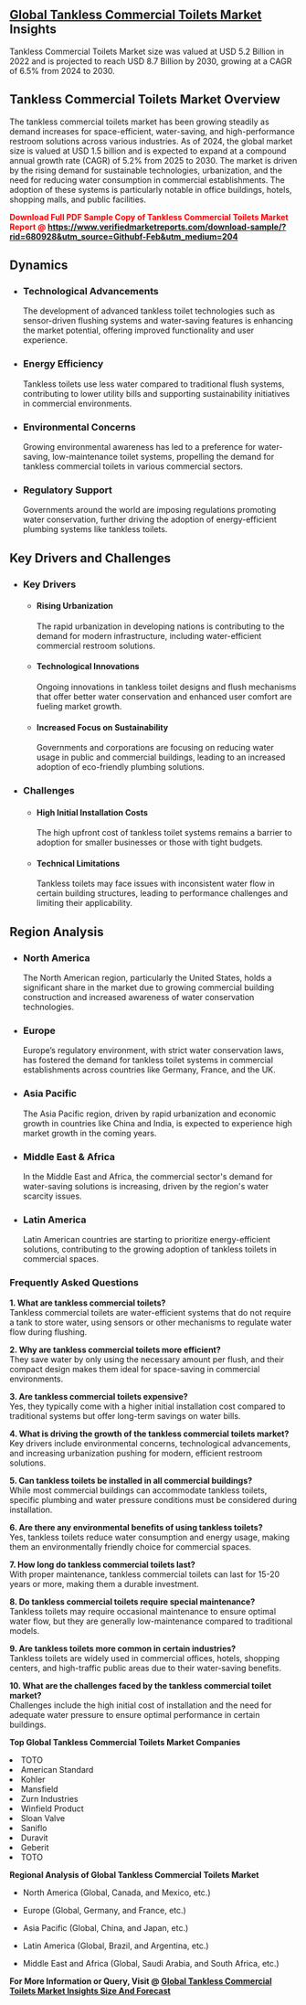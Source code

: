 <h2><a href="https://www.verifiedmarketreports.com/download-sample/?rid=680928&amp;utm_source=Githubf&amp;utm_medium=204" target="_blank">Global Tankless Commercial Toilets Market</a> Insights</h2><p>Tankless Commercial Toilets Market size was valued at USD 5.2 Billion in 2022 and is projected to reach USD 8.7 Billion by 2030, growing at a CAGR of 6.5% from 2024 to 2030.</p><p> <h2>Tankless Commercial Toilets Market Overview</h2> <p>The tankless commercial toilets market has been growing steadily as demand increases for space-efficient, water-saving, and high-performance restroom solutions across various industries. As of 2024, the global market size is valued at USD 1.5 billion and is expected to expand at a compound annual growth rate (CAGR) of 5.2% from 2025 to 2030. The market is driven by the rising demand for sustainable technologies, urbanization, and the need for reducing water consumption in commercial establishments. The adoption of these systems is particularly notable in office buildings, hotels, shopping malls, and public facilities.</p> <p><b><p><span class=""><span style="color: #ff0000;"><strong>Download Full PDF Sample Copy of Tankless Commercial Toilets Market Report</strong> @ </span><a href="https://www.verifiedmarketreports.com/download-sample/?rid=680928&amp;utm_source=Githubf-Feb&amp;utm_medium=204" target="_blank">https://www.verifiedmarketreports.com/download-sample/?rid=680928&amp;utm_source=Githubf-Feb&amp;utm_medium=204</a></span></p></b></p> <h2>Dynamics</h2> <ul> <li><h3>Technological Advancements</h3> The development of advanced tankless toilet technologies such as sensor-driven flushing systems and water-saving features is enhancing the market potential, offering improved functionality and user experience.</li> <li><h3>Energy Efficiency</h3> Tankless toilets use less water compared to traditional flush systems, contributing to lower utility bills and supporting sustainability initiatives in commercial environments.</li> <li><h3>Environmental Concerns</h3> Growing environmental awareness has led to a preference for water-saving, low-maintenance toilet systems, propelling the demand for tankless commercial toilets in various commercial sectors.</li> <li><h3>Regulatory Support</h3> Governments around the world are imposing regulations promoting water conservation, further driving the adoption of energy-efficient plumbing systems like tankless toilets.</li> </ul> <h2>Key Drivers and Challenges</h2> <ul> <li><h3>Key Drivers</h3> <ul> <li><h4>Rising Urbanization</h4> The rapid urbanization in developing nations is contributing to the demand for modern infrastructure, including water-efficient commercial restroom solutions.</li> <li><h4>Technological Innovations</h4> Ongoing innovations in tankless toilet designs and flush mechanisms that offer better water conservation and enhanced user comfort are fueling market growth.</li> <li><h4>Increased Focus on Sustainability</h4> Governments and corporations are focusing on reducing water usage in public and commercial buildings, leading to an increased adoption of eco-friendly plumbing solutions.</li> </ul> </li> <li><h3>Challenges</h3> <ul> <li><h4>High Initial Installation Costs</h4> The high upfront cost of tankless toilet systems remains a barrier to adoption for smaller businesses or those with tight budgets.</li> <li><h4>Technical Limitations</h4> Tankless toilets may face issues with inconsistent water flow in certain building structures, leading to performance challenges and limiting their applicability.</li> </ul> </li> </ul> <h2>Region Analysis</h2> <ul> <li><h3>North America</h3> The North American region, particularly the United States, holds a significant share in the market due to growing commercial building construction and increased awareness of water conservation technologies.</li> <li><h3>Europe</h3> Europe’s regulatory environment, with strict water conservation laws, has fostered the demand for tankless toilet systems in commercial establishments across countries like Germany, France, and the UK.</li> <li><h3>Asia Pacific</h3> The Asia Pacific region, driven by rapid urbanization and economic growth in countries like China and India, is expected to experience high market growth in the coming years.</li> <li><h3>Middle East & Africa</h3> In the Middle East and Africa, the commercial sector's demand for water-saving solutions is increasing, driven by the region's water scarcity issues.</li> <li><h3>Latin America</h3> Latin American countries are starting to prioritize energy-efficient solutions, contributing to the growing adoption of tankless toilets in commercial spaces.</li> </ul> <h3>Frequently Asked Questions</h3> <p><b>1. What are tankless commercial toilets?</b><br> Tankless commercial toilets are water-efficient systems that do not require a tank to store water, using sensors or other mechanisms to regulate water flow during flushing.</p> <p><b>2. Why are tankless commercial toilets more efficient?</b><br> They save water by only using the necessary amount per flush, and their compact design makes them ideal for space-saving in commercial environments.</p> <p><b>3. Are tankless commercial toilets expensive?</b><br> Yes, they typically come with a higher initial installation cost compared to traditional systems but offer long-term savings on water bills.</p> <p><b>4. What is driving the growth of the tankless commercial toilets market?</b><br> Key drivers include environmental concerns, technological advancements, and increasing urbanization pushing for modern, efficient restroom solutions.</p> <p><b>5. Can tankless toilets be installed in all commercial buildings?</b><br> While most commercial buildings can accommodate tankless toilets, specific plumbing and water pressure conditions must be considered during installation.</p> <p><b>6. Are there any environmental benefits of using tankless toilets?</b><br> Yes, tankless toilets reduce water consumption and energy usage, making them an environmentally friendly choice for commercial spaces.</p> <p><b>7. How long do tankless commercial toilets last?</b><br> With proper maintenance, tankless commercial toilets can last for 15-20 years or more, making them a durable investment.</p> <p><b>8. Do tankless commercial toilets require special maintenance?</b><br> Tankless toilets may require occasional maintenance to ensure optimal water flow, but they are generally low-maintenance compared to traditional models.</p> <p><b>9. Are tankless toilets more common in certain industries?</b><br> Tankless toilets are widely used in commercial offices, hotels, shopping centers, and high-traffic public areas due to their water-saving benefits.</p> <p><b>10. What are the challenges faced by the tankless commercial toilet market?</b><br> Challenges include the high initial cost of installation and the need for adequate water pressure to ensure optimal performance in certain buildings.</p> </p><p><strong>Top Global Tankless Commercial Toilets Market Companies</strong></p><div data-test-id=""><p><li>TOTO</li><li> American Standard</li><li> Kohler</li><li> Mansfield</li><li> Zurn Industries</li><li> Winfield Product</li><li> Sloan Valve</li><li> Saniflo</li><li> Duravit</li><li> Geberit</li><li> TOTO</li></p><div><strong>Regional Analysis of&nbsp;Global Tankless Commercial Toilets Market</strong></div><ul><li dir="ltr"><p dir="ltr">North America&nbsp;(Global, Canada, and Mexico, etc.)</p></li><li dir="ltr"><p dir="ltr">Europe (Global, Germany, and France, etc.)</p></li><li dir="ltr"><p dir="ltr">Asia Pacific&nbsp;(Global, China, and Japan, etc.)</p></li><li dir="ltr"><p dir="ltr">Latin America&nbsp;(Global, Brazil, and Argentina, etc.)</p></li><li dir="ltr">Middle East and Africa&nbsp;(Global, Saudi Arabia, and South Africa, etc.)</li></ul><p><strong>For More Information or Query, Visit @&nbsp;</strong><strong><a href="https://www.verifiedmarketreports.com/product/tankless-commercial-toilets-market/?utm_source=Githubf&amp;utm_medium=204" target="_blank">Global Tankless Commercial Toilets Market Insights Size And Forecast</a></strong></p></div>
